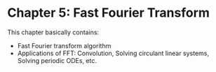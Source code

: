 # Chapter 5: Fast Fourier Transform

This chapter basically contains:

- Fast Fourier transform algorithm
- Applications of FFT: Convolution, Solving circulant linear systems, Solving periodic ODEs, etc.
